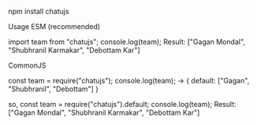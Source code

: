 npm install chatujs

Usage
ESM (recommended)

import team from "chatujs";
console.log(team);
Result: ["Gagan Mondal", "Shubhranil Karmakar", "Debottam Kar"]

CommonJS

const team = require("chatujs");
console.log(team);
-> { default: ["Gagan", "Shubhranil", "Debottam"] }

so,
const team = require("chatujs").default;
console.log(team);
Result: ["Gagan Mondal", "Shubhranil Karmakar", "Debottam Kar"]
